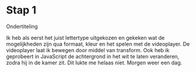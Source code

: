 # Stap 1
Ondertiteling

Ik heb als eerst het juist lettertype uitgekozen en gekeken wat de mogelijkheden zijn qua formaat, kleur en het spelen met de videoplayer. De videoplayer laat ik bewegen door middel van transform. Ook heb ik geprobeert in JavaScript de achtergrond in het wit te laten veranderen, zodra hij in de kamer zit. Dit lukte me helaas niet. Morgen weer een dag.
